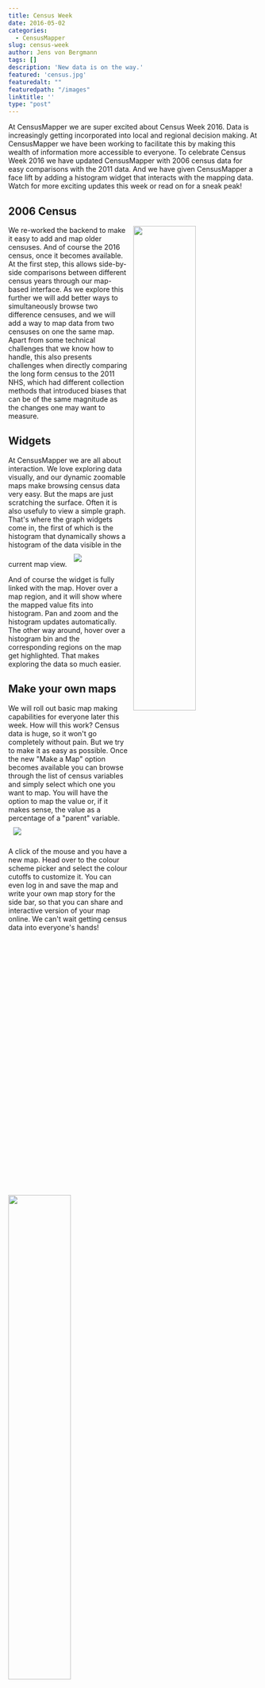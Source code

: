 ```yaml
---
title: Census Week
date: 2016-05-02
categories:
  - CensusMapper
slug: census-week
author: Jens von Bergmann
tags: []
description: 'New data is on the way.'
featured: 'census.jpg'
featuredalt: ""
featuredpath: "/images"
linktitle: ''
type: "post"
---
```

At CensusMapper we are super excited about Census Week 2016. Data is increasingly getting incorporated into local and
regional decision making. At CensusMapper we have been working to facilitate this by making this wealth of information
more accessible to everyone. To celebrate Census Week 2016 we have updated CensusMapper with 2006 census data for easy
comparisons with the 2011 data. And we have given CensusMapper a face lift by adding a histogram widget that interacts
with the mapping data. Watch for more exciting updates this week or read on for a sneak peak!

<!-- more -->

## 2006 Census
<a href="http://http://censusmapper.ca/maps/37" target="_blank"><img  src="/images/affordability2011.png"  style="width:50%;float:right;margin-left:10px;"></a>
<a href="http://http://censusmapper.ca/maps/293" target="_blank"><img  src="/images/affordability2006.png"  style="width:50%;float:left;margin-right:10px;"></a>
We re-worked the backend to make it easy to add and map older censuses. And of course the 2016 census, once it becomes
available. At the first step, this allows side-by-side comparisons between different census years through our map-based
interface. As we explore this further we will add better ways to simultaneously browse two difference censuses, and we
will add a way to map data from two censuses on one the same map. Apart from some technical challenges that we know how
to handle, this also presents challenges when directly comparing the long form census to the 2011 NHS, which had different
collection methods that introduced biases that can be of the same magnitude as the changes one may want to measure.

## Widgets
At CensusMapper we are all about interaction. We love exploring data visually, and our dynamic zoomable maps make browsing
census data very easy. But the maps are just scratching the surface. Often it is also usefuly to view a simple graph. That's
where the graph widgets come in, the first of which is the histogram that dynamically shows a histogram of the data visible
in the current map view.
<a href="http://censusmapper.ca/maps/76" target="_blank"><img  src="/images/animated_rent.gif" style="margin:10px;"></a>

And of course the widget is fully linked with the map. Hover over a map region, and it will show where the mapped value fits into
histogram. Pan and zoom and the histogram updates automatically. The other way around, hover over a histogram bin and the
corresponding regions on the map get highlighted. That makes exploring the data so much easier.

## Make your own maps
We will roll out basic map making capabilities for everyone later this week. How will this work? Census data is huge, so
it won't go completely without pain. But we try to make it as easy as possible. Once the new "Make a Map" option becomes
available you can browse through the list of census variables and simply select which one you want to map. You will have
the option to map the value or, if it makes sense, the value as a percentage of a "parent" variable.
<a href="http://censusmapper.ca" target="_blank"><img  src="/images/animated_simple.gif" style="margin:10px;"></a>

A click of the mouse and you have a new map. Head over to the colour scheme picker and select the colour cutoffs to customize it.
You can even log in and save the map and write your own map story for the side bar, so that you can share and interactive
version of your map online. We can't wait getting census data into everyone's hands!

<script>
function resetImages(){
    $('img').each(function(img){
        imgsrc = $(img).attr('src');
        if (imgsrc.slice(imgsrc.length-4)=='.gif') {
            $(img).attr('src', '');
            $(img).attr('src', imgsrc);
            
        }
    });
    setTimeout(function(){
        resetImages();
    },25000);
}
setTimeout(function(){
    resetImages();
},25000);
</script>
